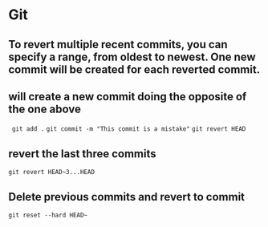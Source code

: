 # Git 

## To revert multiple recent commits, you can specify a range, from oldest to newest. One new commit will be created for each reverted commit.
## will create a new commit doing the opposite of the one above
` git add .`
`git commit -m "This commit is a mistake"`
`git revert HEAD `

## revert the last three commits

`git revert HEAD~3...HEAD`

## Delete previous commits and revert to commit 

`git reset --hard HEAD~` 